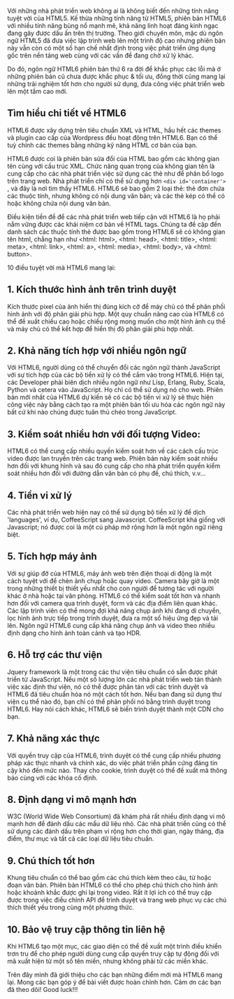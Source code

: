 Với những nhà phát triển web không ai là không biết đến những tính năng tuyệt vời của HTML5.  Kế thừa những tính năng từ HTML5, phiên bản HTML6 với nhiều tính năng bùng nổ mạnh mẽ, khả năng linh hoạt đáng kinh ngạc đang gây được dấu ấn trên thị trường.
Theo giới chuyên môn, mặc dù ngôn ngữ HTML5 đã đưa việc lập trình web lên một trình độ cao nhưng phiên bản này vẫn còn có một số hạn chế nhất định trong việc phát triển ứng dụng gốc trên nền tảng web cùng với các vấn đề đang chờ xử lý khác.

Do đó, ngôn ngữ HTML6 phiên bản thứ 6 ra đời để khắc phục các lỗi mà ở những phiên bản cũ chưa được khắc phục & tối ưu, đồng thời cũng mang lại những trải nghiệm tốt hơn cho người sử dụng, đưa công việc phát triển web lên một tầm cao mới.

## Tìm hiểu chi tiết về HTML6

HTML6 được xây dựng trên tiêu chuẩn XML và HTML, hầu hết các themes và plugin cao cấp của Wordpress đều hoạt động trên HTML6. Bạn có thể tuỳ chỉnh các themes bằng những kỹ năng HTML cơ bản của bạn.

HTML6 được coi là phiên bản sửa đổi của HTML bao gồm các không gian tên cùng với cấu trúc XML. Chức năng quan trọng của không gian tên là cung cấp cho các nhà phát triển việc sử dụng các thẻ như <logo></logo><toolbar></toolbar> để phân bổ logo trên trang web. Nhà phát triển chỉ có thể sử dụng <container> hơn  `<div id='container'>` , và đây là nơi tìm thấy HTML6. HTML6 sẽ bao gồm 2 loại thẻ: thẻ đơn chứa các thuộc tính, nhưng không có nội dung văn bản; và các thẻ kép có thể có hoặc không chứa nội dung văn bản.

Điều kiện tiền đề để các nhà phát triển web tiếp cận với HTML6 là họ phải nắm vững được các khái niệm cơ bản về HTML tags. Chúng ta đề cập đến danh sách các thuộc tính thẻ được bao gồm trong HTML6 sẽ có không gian tên html, chẳng hạn như <html: html>, <html: head>, <html: title>, <html: meta>, <html: link>, <html: a>, <html: media>, <html: body>, và <html: button>.

10 điều tuyệt vời mà HTML6 mang lại:
 
## 1. Kích thước hình ảnh trên trình duyệt
 
Kích thước pixel của ảnh hiển thị đúng kích cỡ để máy chủ có thể phân phối hình ảnh với độ phân giải phù hợp. Một quy chuẩn nâng cao của HTML6 có thể đề xuất chiều cao hoặc chiều rộng mong muốn cho một hình ảnh cụ thể và máy chủ có thể kết hợp để hiển thị độ phân giải phù hợp nhất.

## 2. Khả năng tích hợp với nhiều ngôn ngữ
    
Với HTML6, người dùng có thể chuyển đổi các ngôn ngữ thành JavaScript với sự tích hợp của các bộ tiền xử lý có thể cắm vào trong HTML6. Hiện tại, các Developer phải biên dịch nhiều ngôn ngữ như Lisp, Erlang, Ruby, Scala, Python và cetera vào JavaScript. Họ chỉ có thể sử dụng nó cho web. Phiên bản mới nhất của HTML6 dự kiến sẽ có các bộ tiền vi xử lý sẽ thực hiện công việc này bằng cách tạo ra một phiên bản tối ưu hóa các ngôn ngữ này bất cứ khi nào chúng được tuân thủ chéo trong JavaScript.

##  3. Kiểm soát nhiều hơn với đối tượng Video:
 
HTML6 có thể cung cấp nhiều quyền kiểm soát hơn về các cách cấu trúc video được lan truyền trên các trang web. Phiên bản này kiểm soát nhiều hơn đối với khung hình và sau đó cung cấp cho nhà phát triển quyền kiểm soát nhiều hơn đối với đường dẫn văn bản có phụ đề, chú thích, v.v...
    
## 4. Tiền vi xử lý
    
Các nhà phát triển web hiện nay có thể sử dụng bộ tiền xử lý để dịch 'languages', ví dụ, CoffeeScript sang Javascript. CoffeeScript khá giống với Javascript; nó được coi là một cú pháp mở rộng hơn là một ngôn ngữ riêng biệt.
    
## 5. Tích hợp máy ảnh

Với sự giúp đỡ của HTML6, máy ảnh web trên điện thoại di động là một cách tuyệt với để chèn ảnh chụp hoặc quay video. Camera bây giờ là một trong những thiết bị thiết yếu nhất cho con người để tương tác với người khác ở nhà hoặc tại văn phòng. HTML6 có thể kiểm soát tốt hơn và nhanh hơn đối với camera qua trình duyệt, form và các địa điểm liên quan khác. Các lập trình viên có thể mong đợi khả năng chụp ảnh khi đang di chuyển, lọc hình ảnh trực tiếp trong trình duyệt, đưa ra một số hiệu ứng đẹp và tải lên. Ngôn ngữ HTML6 cung cấp khả năng chụp ảnh và video theo nhiều định dạng cho hình ảnh toàn cảnh và tạo HDR.
    
## 6. Hỗ trợ các thư viện
    
Jquery framework là một trong các thư viện tiêu chuẩn có sẵn được phát triển từ JavaScript. Nếu một số lượng lớn các nhà phát triển web tán thành việc xác định thư viện, nó có thể được phân tán với các trình duyệt và HTML6 đã tiêu chuẩn hóa nó một cách tốt hơn. Nếu bạn đang sử dụng thư viện cụ thể nào đó, bạn chỉ có thể phân phối nó bằng trình duyệt trong HTML6. Hay nói cách khác, HTML6 sẽ biến trình duyệt thành một CDN cho bạn. 
    
## 7. Khả năng xác thực    
Với quyền truy cập của HTML6, trình duyệt có thể cung cấp nhiều phương pháp xác thực nhanh và chính xác, do việc phát triển phần cứng đáng tin cậy khó đến mức nào. Thay cho cookie, trình duyệt có thể đề xuất mã thông báo cùng với các khóa cố định.
    
## 8. Định dạng vi mô mạnh hơn
   
W3C (World Wide Web Consortium) đã khám phá rất nhiều định dạng vi mô mạnh hơn để đánh dấu các mẩu dữ liệu nhỏ. Các nhà phát triển cũng có thể sử dụng các đánh dấu trên phạm vi rộng hơn cho thời gian, ngày tháng, địa điểm, thư mục và tất cả các loại dữ liệu tiêu chuẩn.
    
## 9. Chú thích tốt hơn
    
Khung tiêu chuẩn có thể bao gồm các chú thích kèm theo câu, từ hoặc đoạn văn bản. Phiên bản HTML6 có thể cho phép chú thích cho hình ảnh hoặc khoảnh khắc được ghi lại trong video. Rất ít lợi ích có thể truy cập được trong việc điều chỉnh API để trình duyệt và trang web phục vụ các chú thích thiết yếu trong cùng một phương thức.
    
## 10. Bảo vệ truy cập thông tin liên hệ
 
Khi HTML6 tạo một mục, các giao diện có thể đề xuất một trình điều khiển trơn tru để cho phép người dùng cung cấp quyền truy cập tự động đối với mã xuất hiện từ một số tên miền, nhưng không phải từ các miền khác.

Trên đây mình đã giới thiệu cho các bạn những điểm mới mà HTML6 mang lại. Mong các bạn góp ý để bài viết được hoàn chỉnh hơn.
Cảm ơn các bạn đã theo dõi! Good luck!!!